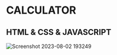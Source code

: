 # CALCULATOR
## HTML & CSS & JAVASCRIPT

  ![Screenshot 2023-08-02 193249](https://github.com/bilgekosee/calculator/assets/76417507/79ddff35-d261-44bd-931e-4cfdcfd68184)
